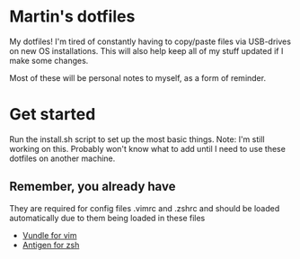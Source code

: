 # Martin's dotfiles
My dotfiles! I'm tired of constantly having to copy/paste files via
USB-drives on new OS installations. This will also help keep all of my
stuff updated if I make some changes.

Most of these will be personal notes to myself, as a form of reminder.

# Get started

Run the install.sh script to set up the most basic things. Note: I'm still working on this. Probably won't know what to add until I need to use these dotfiles on another machine.


## Remember, you already have
They are required for config files .vimrc and .zshrc and should be
loaded automatically due to them being loaded in these files
  - [Vundle for vim](https://github.com/gmarik/vundle)
  - [Antigen for zsh](https://github.com/zsh-users/antigen)
